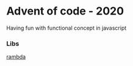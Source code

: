 # Advent of code - 2020

Having fun with functional concept in javascript

### Libs

[rambda](https://selfrefactor.github.io/rambda/#/)

